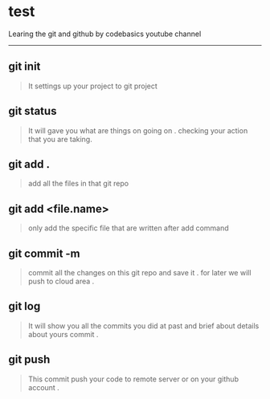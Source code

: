 # test
Learing the git and github by codebasics youtube channel

----


## git init 

> It settings up your project to git project 

## git status
> It will gave you what are things on going on . checking your action that you are taking. 

## git add . 
> add all the files in that git repo


## git add <file.name>
> only add the specific file that are written after add command 

## git commit -m 
> commit all the changes on this git repo and save it . for later we will push to cloud area .

## git log 
> It will show you all the commits you did at past and brief about details about yours commit .

## git push 

> This commit push your code to remote server or on your github account . 
